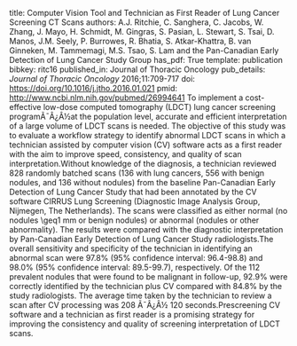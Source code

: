 title: Computer Vision Tool and Technician as First Reader of Lung Cancer Screening CT Scans
authors: A.J. Ritchie, C. Sanghera, C. Jacobs, W. Zhang, J. Mayo, H. Schmidt, M. Gingras, S. Pasian, L. Stewart, S. Tsai, D. Manos, J.M. Seely, P. Burrowes, R. Bhatia, S. Atkar-Khattra, B. van Ginneken, M. Tammemagi, M.S. Tsao, S. Lam and  the Pan-Canadian Early Detection of Lung Cancer Study Group
has_pdf: True
template: publication
bibkey: ritc16
published_in: Journal of Thoracic Oncology
pub_details: <i>Journal of Thoracic Oncology</i> 2016;11:709-717
doi: https://doi.org/10.1016/j.jtho.2016.01.021
pmid: http://www.ncbi.nlm.nih.gov/pubmed/26994641
To implement a cost-effective low-dose computed tomography (LDCT) lung cancer screening programÃ¯Â¿Â½at the population level, accurate and efficient interpretation of a large volume of LDCT scans is needed. The objective of this study was to evaluate a workflow strategy to identify abnormal LDCT scans in which a technician assisted by computer vision (CV) software acts as a first reader with the aim to improve speed, consistency, and quality of scan interpretation.Without knowledge of the diagnosis, a technician reviewed 828 randomly batched scans (136 with lung cancers, 556 with benign nodules, and 136 without nodules) from the baseline Pan-Canadian Early Detection of Lung Cancer Study that had been annotated by the CV software CIRRUS Lung Screening (Diagnostic Image Analysis Group, Nijmegen, The Netherlands). The scans were classified as either normal (no nodules \geq1 mm or benign nodules) or abnormal (nodules or other abnormality). The results were compared with the diagnostic interpretation by Pan-Canadian Early Detection of Lung Cancer Study radiologists.The overall sensitivity and specificity of the technician in identifying an abnormal scan were 97.8\% (95\% confidence interval: 96.4-98.8) and 98.0\% (95\% confidence interval: 89.5-99.7), respectively. Of the 112 prevalent nodules that were found to be malignant in follow-up, 92.9\% were correctly identified by the technician plus CV compared with 84.8\% by the study radiologists. The average time taken by the technician to review a scan after CV processing was 208 Ã¯Â¿Â½ 120 seconds.Prescreening CV software and a technician as first reader is a promising strategy for improving the consistency and quality of screening interpretation of LDCT scans.

